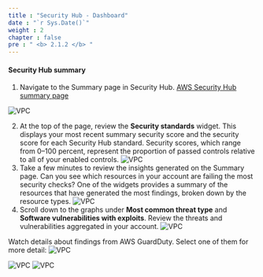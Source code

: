 ```yaml
---
title : "Security Hub - Dashboard"
date : "`r Sys.Date()`"
weight : 2
chapter : false
pre : " <b> 2.1.2 </b> "
---
```


#### Security Hub summary

1. Navigate to the Summary page in Security Hub. [AWS Security Hub summary page](https://console.aws.amazon.com/securityhub/home?#/summary)

![VPC](/images/2/2.1-AWS-Security-Hub/2.1.2-Security-Hub-Dashboard/s1.png)

2. At the top of the page, review the **Security standards** widget. This displays your most recent summary security score and the security score for each Security Hub standard. Security scores, which range from 0–100 percent, represent the proportion of passed controls relative to all of your enabled controls.
![VPC](/images/2/2.1-AWS-Security-Hub/2.1.2-Security-Hub-Dashboard/s2.png)
3. Take a few minutes to review the insights generated on the Summary page. Can you see which resources in your account are failing the most security checks? One of the widgets provides a summary of the resources that have generated the most findings, broken down by the resource types.
![VPC](/images/2/2.1-AWS-Security-Hub/2.1.2-Security-Hub-Dashboard/s3.png)
4. Scroll down to the graphs under **Most common threat type** and **Software vulnerabilities with exploits**. Review the threats and vulnerabilities aggregated in your account.
![VPC](/images/2/2.1-AWS-Security-Hub/2.1.2-Security-Hub-Dashboard/s4.png)

Watch details about findings from AWS GuardDuty. Select one of them for more detail:
![VPC](/images/2/2.1-AWS-Security-Hub/2.1.2-Security-Hub-Dashboard/s5.png)

![VPC](/images/2/2.1-AWS-Security-Hub/2.1.2-Security-Hub-Dashboard/s6.png)
![VPC](/images/2/2.1-AWS-Security-Hub/2.1.2-Security-Hub-Dashboard/s7.png)
